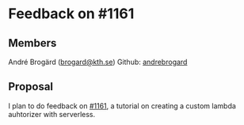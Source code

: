 # Feedback on #1161

## Members
André Brogärd (brogard@kth.se)
Github: [andrebrogard](https://github.com/andrebrogard)


## Proposal
I plan to do feedback on [#1161](https://github.com/KTH/devops-course/pull/1161), a tutorial on creating a custom lambda auhtorizer with serverless.
